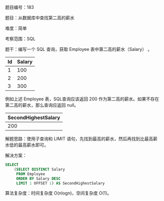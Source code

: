 题目编号：183

题目：从数据库中查找第二高的薪水

难度：简单

考察范围：SQL

题干：编写一个 SQL 查询，获取 Employee 表中第二高的薪水（Salary） 。

| Id | Salary |
|----|--------|
| 1  | 100    |
| 2  | 200    |
| 3  | 300    |

例如上述 Employee 表，SQL查询应该返回 200 作为第二高的薪水。如果不存在第二高的薪水，那么查询应返回 null。

| SecondHighestSalary |
|---------------------|
| 200                 |

解题思路：使用子查询和 LIMIT 语句，先找到最高的薪水，然后再找到比最高薪水低的最高薪水即可。

解决方案：

```sql
SELECT
    (SELECT DISTINCT Salary
     FROM Employee
     ORDER BY Salary DESC
     LIMIT 1 OFFSET 1) AS SecondHighestSalary
```

算法复杂度：时间复杂度 O(nlogn)，空间复杂度 O(1)。